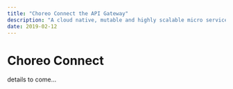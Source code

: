 ```yaml
---
title: "Choreo Connect the API Gateway"
description: "A cloud native, mutable and highly scalable micro services API Gateway"
date: 2019-02-12
---
```


# Choreo Connect

details to come...
